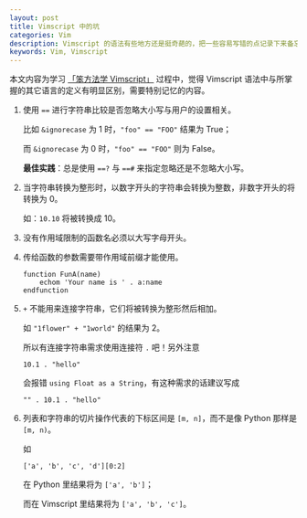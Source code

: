 ```yaml
---
layout: post
title: Vimscript 中的坑
categories: Vim
description: Vimscript 的语法有些地方还是挺奇葩的，把一些容易写错的点记录下来备忘。
keywords: Vim, Vimscript
---
```


本文内容为学习 [「笨方法学 Vimscript」](http://learnvimscriptthehardway.onefloweroneworld.com) 过程中，觉得 Vimscript 语法中与所掌握的其它语言的定义有明显区别，需要特别记忆的内容。

1. 使用 `==` 进行字符串比较是否忽略大小写与用户的设置相关。

    比如 `&ignorecase` 为 1 时，`"foo" == "FOO"` 结果为 True；

    而 `&ignorecase` 为 0 时，`"foo" == "FOO"` 则为 False。

    **最佳实践**：总是使用 `==?` 与 `==#` 来指定忽略还是不忽略大小写。

2. 当字符串转换为整形时，以数字开头的字符串会转换为整数，非数字开头的将转换为 0。

    如：`10.10` 将被转换成 10。

3. 没有作用域限制的函数名必须以大写字母开头。

4. 传给函数的参数需要带作用域前缀才能使用。

    ```vim
    function FunA(name)
        echom 'Your name is ' . a:name
    endfunction
    ```

5. `+` 不能用来连接字符串，它们将被转换为整形然后相加。

    如 `"1flower" + "1world"` 的结果为 2。

    所以有连接字符串需求使用连接符 `.` 吧！另外注意

    ```vim
    10.1 . "hello"
    ```

    会报错 `using Float as a String`，有这种需求的话建议写成

    ```vim
    "" . 10.1 . "hello"
    ```

6. 列表和字符串的切片操作代表的下标区间是 `[m, n]`，而不是像 Python 那样是 `[m, n)`。

    如

    ```vim
    ['a', 'b', 'c', 'd'][0:2]
    ```

    在 Python 里结果将为 `['a', 'b']`；

    而在 Vimscript 里结果将为 `['a', 'b', 'c']`。
